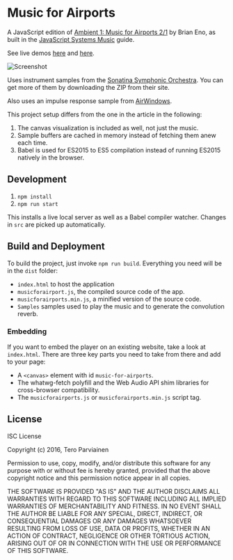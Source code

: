 # Music for Airports

A JavaScript edition of [Ambient 1: Music for Airports 2/1](https://en.wikipedia.org/wiki/Ambient_1:_Music_for_Airports)
by Brian Eno, as built in the [JavaScript Systems Music](http://teropa.info/blog/2016/07/28/javascript-systems-music.html) guide.

See live demos [here](http://teropa.info/blog/2016/07/28/javascript-systems-music.html#putting-it-together-launching-the-loops) and [here](http://teropa.info/blog/2016/07/28/javascript-systems-music.html#exploring-variations-on-music-for-airports).

![Screenshot](/dist/screenshot.png?raw=true)

Uses instrument samples from the [Sonatina Symphonic Orchestra](http://sso.mattiaswestlund.net/download.html). You can get more of them by downloading the ZIP from their site.

Also uses an impulse response sample from [AirWindows](http://www.airwindows.com/airwindows-impulses/).

This project setup differs from the one in the article in the following:

1. The canvas visualization is included as well, not just the music.
2. Sample buffers are cached in memory instead of fetching them anew each time.
3. Babel is used for ES2015 to ES5 compilation instead of running ES2015 natively in the browser.

## Development

1. `npm install`
2. `npm run start`

This installs a live local server as well as a Babel compiler watcher. Changes in `src` are picked up automatically.

## Build and Deployment

To build the project, just invoke `npm run build`. Everything you need will be in the `dist` folder:

* `index.html` to host the application
* `musicforairport.js`, the compiled source code of the app.
* `musicforairports.min.js`, a minified version of the source code.
* `Samples` samples used to play the music and to generate the convolution reverb.

### Embedding

If you want to embed the player on an existing website, take a look at `index.html`. There are three key parts you need to take from there and add to your page:

* A `<canvas>` element with id `music-for-airports`.
* The whatwg-fetch polyfill and the Web Audio API shim libraries for cross-browser compatibility.
* The `musicforairports.js` or `musicforairports.min.js` script tag.

## License

ISC License

Copyright (c) 2016, Tero Parviainen

Permission to use, copy, modify, and/or distribute this software for any purpose with or without fee is hereby granted, provided that the above copyright notice and this permission notice appear in all copies.

THE SOFTWARE IS PROVIDED "AS IS" AND THE AUTHOR DISCLAIMS ALL WARRANTIES WITH REGARD TO THIS SOFTWARE INCLUDING ALL IMPLIED WARRANTIES OF MERCHANTABILITY AND FITNESS. IN NO EVENT SHALL THE AUTHOR BE LIABLE FOR ANY SPECIAL, DIRECT, INDIRECT, OR CONSEQUENTIAL DAMAGES OR ANY DAMAGES WHATSOEVER RESULTING FROM LOSS OF USE, DATA OR PROFITS, WHETHER IN AN ACTION OF CONTRACT, NEGLIGENCE OR OTHER TORTIOUS ACTION, ARISING OUT OF OR IN CONNECTION WITH THE USE OR PERFORMANCE OF THIS SOFTWARE.
